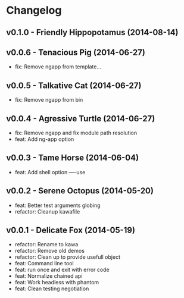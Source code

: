 Changelog
=========

v0.1.0 - Friendly Hippopotamus (2014-08-14) 
----------------------------------------------------------------------



v0.0.6 - Tenacious Pig (2014-06-27) 
----------------------------------------------------------------------

  - fix: Remove ngapp from template…


v0.0.5 - Talkative Cat (2014-06-27) 
----------------------------------------------------------------------

  - fix: Remove ngapp from bin


v0.0.4 - Agressive Turtle (2014-06-27) 
----------------------------------------------------------------------

  - fix: Remove ngapp and fix module path resolution
  - feat: Add ng-app option


v0.0.3 - Tame Horse (2014-06-04) 
----------------------------------------------------------------------

  - feat: Add shell option —-use


v0.0.2 - Serene Octopus (2014-05-20) 
----------------------------------------------------------------------

  - feat: Better test arguments globing
  - refactor: Cleanup kawafile


v0.0.1 - Delicate Fox (2014-05-19) 
----------------------------------------------------------------------

  - refactor: Rename to kawa
  - refactor: Remove old demos
  - refactor: Clean up to provide usefull object
  - feat: Command line tool
  - feat: run once and exit with error code
  - feat: Normalize chained api
  - feat: Work headless with phantom
  - feat: Clean testing negotiation


